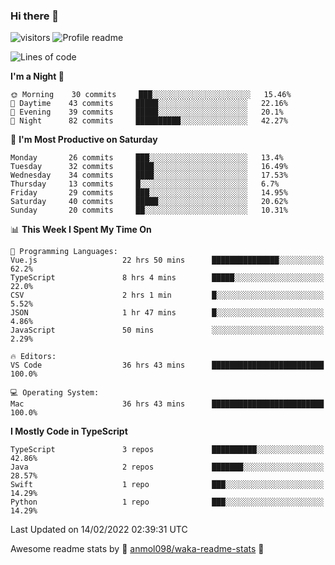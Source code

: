 ### Hi there 👋  
![visitors](https://visitor-badge.laobi.icu/badge?page_id=leverglowh) ![Profile readme](https://github.com/leverglowh/leverglowh/workflows/Profile%20readme/badge.svg?branch=master)

<!--START_SECTION:waka-->
![Lines of code](https://img.shields.io/badge/From%20Hello%20World%20I%27ve%20Written-17%20Thousand%20lines%20of%20code-blue)

**I'm a Night 🦉** 

```text
🌞 Morning    30 commits     ███░░░░░░░░░░░░░░░░░░░░░░   15.46% 
🌆 Daytime    43 commits     █████░░░░░░░░░░░░░░░░░░░░   22.16% 
🌃 Evening    39 commits     █████░░░░░░░░░░░░░░░░░░░░   20.1% 
🌙 Night      82 commits     ██████████░░░░░░░░░░░░░░░   42.27%

```
📅 **I'm Most Productive on Saturday** 

```text
Monday       26 commits     ███░░░░░░░░░░░░░░░░░░░░░░   13.4% 
Tuesday      32 commits     ████░░░░░░░░░░░░░░░░░░░░░   16.49% 
Wednesday    34 commits     ████░░░░░░░░░░░░░░░░░░░░░   17.53% 
Thursday     13 commits     █░░░░░░░░░░░░░░░░░░░░░░░░   6.7% 
Friday       29 commits     ███░░░░░░░░░░░░░░░░░░░░░░   14.95% 
Saturday     40 commits     █████░░░░░░░░░░░░░░░░░░░░   20.62% 
Sunday       20 commits     ██░░░░░░░░░░░░░░░░░░░░░░░   10.31%

```


📊 **This Week I Spent My Time On** 

```text
💬 Programming Languages: 
Vue.js                   22 hrs 50 mins      ███████████████░░░░░░░░░░   62.2% 
TypeScript               8 hrs 4 mins        █████░░░░░░░░░░░░░░░░░░░░   22.0% 
CSV                      2 hrs 1 min         █░░░░░░░░░░░░░░░░░░░░░░░░   5.52% 
JSON                     1 hr 47 mins        █░░░░░░░░░░░░░░░░░░░░░░░░   4.86% 
JavaScript               50 mins             ░░░░░░░░░░░░░░░░░░░░░░░░░   2.29%

🔥 Editors: 
VS Code                  36 hrs 43 mins      █████████████████████████   100.0%

💻 Operating System: 
Mac                      36 hrs 43 mins      █████████████████████████   100.0%

```

**I Mostly Code in TypeScript** 

```text
TypeScript               3 repos             ██████████░░░░░░░░░░░░░░░   42.86% 
Java                     2 repos             ███████░░░░░░░░░░░░░░░░░░   28.57% 
Swift                    1 repo              ███░░░░░░░░░░░░░░░░░░░░░░   14.29% 
Python                   1 repo              ███░░░░░░░░░░░░░░░░░░░░░░   14.29%

```



 Last Updated on 14/02/2022 02:39:31 UTC
<!--END_SECTION:waka-->


Awesome readme stats by :star2: [anmol098/waka-readme-stats](https://github.com/anmol098/waka-readme-stats) :star2:
